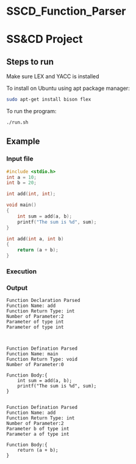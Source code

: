 # SSCD_Function_Parser
# SS&CD Project

## Steps to run
Make sure LEX and YACC is installed

To install on Ubuntu using apt package manager:
```sh
sudo apt-get install bison flex
```

To run the program:
```sh
./run.sh
```

## Example
### Input file
```c
#include <stdio.h>
int a = 10;
int b = 20;

int add(int, int);

void main()
{
    int sum = add(a, b);
    printf("The sum is %d", sum);
}

int add(int a, int b)
{
    return (a + b);
}
```
### Execution

### Output
```
Function Declaration Parsed
Function Name: add
Function Return Type: int
Number of Parameter:2
Parameter of type int
Parameter of type int



Function Defination Parsed
Function Name: main
Function Return Type: void
Number of Parameter:0

Function Body:{
    int sum = add(a, b);
    printf("The sum is %d", sum);
}


Function Defination Parsed
Function Name: add
Function Return Type: int
Number of Parameter:2
Parameter b of type int
Parameter a of type int

Function Body:{
    return (a + b);
}
```
